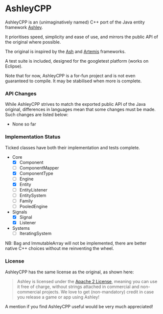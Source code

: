 AshleyCPP
=========

AshleyCPP is an (unimaginatively named) C++ port of the Java entity framework [Ashley](https://github.com/libgdx/ashley/).

It prioritises speed, simplicity and ease of use, and mirrors the public API of the original where possible.

The original is inspired by the [Ash](http://www.ashframework.org/) and
[Artemis](http://gamadu.com/artemis/) frameworks.

A test suite is included, designed for the googletest platform (works on Eclipse).

Note that for now, AshleyCPP is a for-fun project and is not even guaranteed to compile. It may be stabilised when more is complete.



### API Changes
While AshleyCPP strives to match the exported public API of the Java original, differences in languages mean that some changes must be made. Such changes are listed below:

- None so far

### Implementation Status
Ticked classes have both their implementation and tests complete.
- Core
  - [x] Component
  - [ ] ComponentMapper
  - [x] ComponentType
  - [ ] Engine
  - [x] Entity
  - [ ] EntityListener
  - [ ] EntitySystem
  - [ ] Family
  - [ ] PooledEngine
- Signals
  - [x] Signal
  - [x] Listener
- Systems
  - [ ] IteratingSystem
  
NB: Bag and ImmutableArray will not be implemented, there are better native C++ choices without me reinventing the wheel.

### License

AshleyCPP has the same license as the original, as shown here:

> Ashley is licensed under the [Apache 2 License](https://github.com/libgdx/ashley/blob/master/LICENSE), meaning you
> can use it free of charge, without strings attached in commercial and non-commercial projects. We love to
> get (non-mandatory) credit in case you release a game or app using Ashley!

A mention if you find AshleyCPP useful would be very much appreciated!